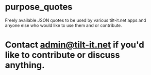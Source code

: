 # purpose_quotes
Freely available JSON quotes to be used by various tilt-it.net apps and anyone else who would like to use them and or contribute. 

# Contact admin@tilt-it.net if you'd like to contribute or discuss anything.
